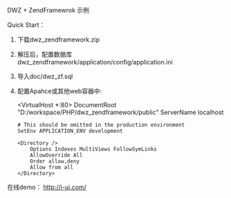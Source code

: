 DWZ + ZendFramewrok 示例

Quick Start：

1) 下载dwz_zendframework.zip

2) 解压后，配置数据库dwz_zendframework/application/config/application.ini

3) 导入doc/dwz_zf.sql

4) 配置Apahce或其他web容器中:

	<VirtualHost *:80>
	   DocumentRoot "D:/workspace/PHP/dwz_zendframework/public"
	   ServerName localhost
	
	   # This should be omitted in the production environment
	   SetEnv APPLICATION_ENV development
	
	   <Directory />
	       Options Indexes MultiViews FollowSymLinks
	       AllowOverride All
	       Order allow,deny
	       Allow from all
	   </Directory>
	</VirtualHost>


在线demo： http://j-ui.com/
